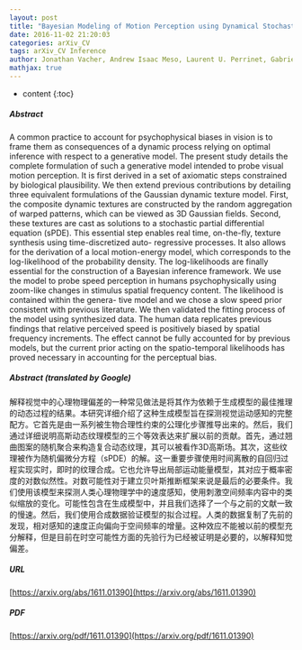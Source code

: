 ```yaml
---
layout: post
title: "Bayesian Modeling of Motion Perception using Dynamical Stochastic Textures"
date: 2016-11-02 21:20:03
categories: arXiv_CV
tags: arXiv_CV Inference
author: Jonathan Vacher, Andrew Isaac Meso, Laurent U. Perrinet, Gabriel Peyré
mathjax: true
---
```


* content
{:toc}

##### Abstract
A common practice to account for psychophysical biases in vision is to frame them as consequences of a dynamic process relying on optimal inference with respect to a generative model. The present study details the complete formulation of such a generative model intended to probe visual motion perception. It is first derived in a set of axiomatic steps constrained by biological plausibility. We then extend previous contributions by detailing three equivalent formulations of the Gaussian dynamic texture model. First, the composite dynamic textures are constructed by the random aggregation of warped patterns, which can be viewed as 3D Gaussian fields. Second, these textures are cast as solutions to a stochastic partial differential equation (sPDE). This essential step enables real time, on-the-fly, texture synthesis using time-discretized auto- regressive processes. It also allows for the derivation of a local motion-energy model, which corresponds to the log-likelihood of the probability density. The log-likelihoods are finally essential for the construction of a Bayesian inference framework. We use the model to probe speed perception in humans psychophysically using zoom-like changes in stimulus spatial frequency content. The likelihood is contained within the genera- tive model and we chose a slow speed prior consistent with previous literature. We then validated the fitting process of the model using synthesized data. The human data replicates previous findings that relative perceived speed is positively biased by spatial frequency increments. The effect cannot be fully accounted for by previous models, but the current prior acting on the spatio-temporal likelihoods has proved necessary in accounting for the perceptual bias.

##### Abstract (translated by Google)
解释视觉中的心理物理偏差的一种常见做法是将其作为依赖于生成模型的最佳推理的动态过程的结果。本研究详细介绍了这种生成模型旨在探测视觉运动感知的完整配方。它首先是由一系列被生物合理性约束的公理化步骤推导出来的。然后，我们通过详细说明高斯动态纹理模型的三个等效表达来扩展以前的贡献。首先，通过翘曲图案的随机聚合来构造复合动态纹理，其可以被看作3D高斯场。其次，这些纹理被作为随机偏微分方程（sPDE）的解。这一重要步骤使用时间离散的自回归过程实现实时，即时的纹理合成。它也允许导出局部运动能量模型，其对应于概率密度的对数似然性。对数可能性对于建立贝叶斯推断框架来说是最后的必要条件。我们使用该模型来探测人类心理物理学中的速度感知，使用刺激空间频率内容中的类似缩放的变化。可能性包含在生成模型中，并且我们选择了一个与之前的文献一致的慢速。然后，我们使用合成数据验证模型的拟合过程。人类的数据复制了先前的发现，相对感知的速度正向偏向于空间频率的增量。这种效应不能被以前的模型充分解释，但是目前在时空可能性方面的先验行为已经被证明是必要的，以解释知觉偏差。

##### URL
[https://arxiv.org/abs/1611.01390](https://arxiv.org/abs/1611.01390)

##### PDF
[https://arxiv.org/pdf/1611.01390](https://arxiv.org/pdf/1611.01390)

